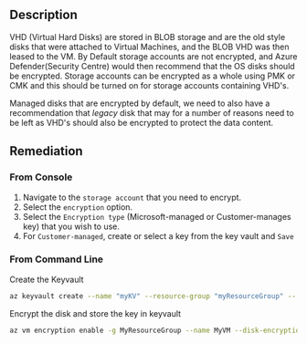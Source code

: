 ## Description

VHD (Virtual Hard Disks) are stored in BLOB storage and are the old style disks that were attached to Virtual Machines, and the BLOB VHD was then leased to the VM. By Default storage accounts are not encrypted, and Azure Defender(Security Centre) would then recommend that the OS disks should be encrypted. Storage accounts can be encrypted as a whole using PMK or CMK and this should be turned on for storage accounts containing VHD's.

Managed disks that are encrypted by default, we need to also have a recommendation that *legacy* disk that may for a number of reasons need to be left as VHD's should also be encrypted to protect the data content.

## Remediation

### From Console

1. Navigate to the `storage account` that you need to encrypt.
2. Select the `encryption` option.
3. Select the `Encryption type` (Microsoft-managed or Customer-manages key) that you wish to use.
4. For `Customer-managed`, create or select a key from the key vault and `Save`

### From Command Line

Create the Keyvault
```bash
az keyvault create --name "myKV" --resource-group "myResourceGroup" -- location eastus --enabled-for-disk-encryption
```

Encrypt the disk and store the key in keyvault
```bash
az vm encryption enable -g MyResourceGroup --name MyVM --disk-encryption- keyvault myKV
```

